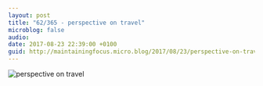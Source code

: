 ```yaml
---
layout: post
title: "62/365 - perspective on travel"
microblog: false
audio: 
date: 2017-08-23 22:39:00 +0100
guid: http://maintainingfocus.micro.blog/2017/08/23/perspective-on-travel.html
---
```

![perspective on travel](https://f000.backblazeb2.com/file/Roel-Share/perspective-on-travel.jpg)
